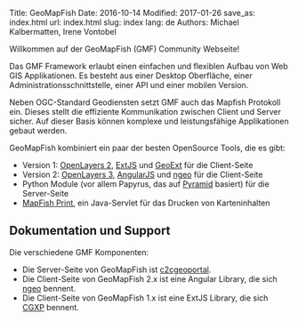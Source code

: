 Title: GeoMapFish
Date: 2016-10-14
Modified: 2017-01-26
save_as: index.html
url: index.html
slug: index
lang: de
Authors: Michael Kalbermatten, Irene Vontobel

Willkommen auf der GeoMapFish (GMF) Community Webseite!

Das GMF Framework erlaubt einen einfachen und flexiblen Aufbau von Web GIS Applikationen.
Es besteht aus einer Desktop Oberfläche, einer Administrationsschnittstelle, einer API und
einer mobilen Version.

Neben OGC-Standard Geodiensten setzt GMF auch das Mapfish Protokoll ein. Dieses stellt die
effiziente Kommunikation zwischen Client und Server sicher. Auf dieser Basis können
komplexe und leistungsfähige Applikationen gebaut werden.

GeoMapFish kombiniert ein paar der besten OpenSource Tools, die es gibt:

* Version 1: [OpenLayers 2](http://openlayers.org/two), [ExtJS](http://docs.sencha.com/extjs/3.4.0/) und [GeoExt](http://geoext.org/v1/) für die Client-Seite
* Version 2: [OpenLayers 3](http://openlayers.org), [AngularJS](https://angularjs.org/) und [ngeo](https://camptocamp.github.io/ngeo/master/apidoc/index.html) für die Client-Seite
* Python Module (vor allem Papyrus, das auf [Pyramid](http://www.pylonsproject.org/) basiert) für die Server-Seite
* [MapFish Print](http://mapfish.github.io/mapfish-print-doc/#/overview), ein Java-Servlet für das Drucken von Karteninhalten

## Dokumentation und Support

Die verschiedene GMF Komponenten:

* Die Server-Seite von GeoMapFish ist [c2cgeoportal](https://github.com/camptocamp/c2cgeoportal).
* Die Client-Seite von GeoMapFish 2.x ist eine Angular Library, die sich [ngeo](https://github.com/camptocamp/ngeo) bennent.
* Die Client-Seite von GeoMapFish 1.x ist eine ExtJS Library, die sich [CGXP](https://github.com/camptocamp/cgxp) bennent.
